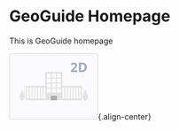<!-- TITLE: Home -->
<!-- SUBTITLE: A quick summary of Home -->

# GeoGuide Homepage
This is GeoGuide homepage

![Thumbnail](/uploads/imgs/thumbnail.png "Thumbnail"){.align-center}